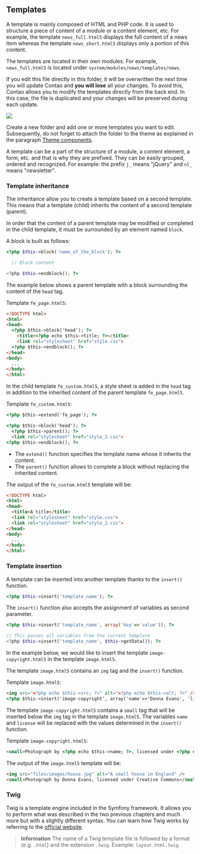 ## Templates

A template is mainly composed of HTML and PHP code. It is used to structure a
piece of content of a module or a content element, etc. For example, the
template `news_full.html5` displays the full content of a news item whereas the
template `news_short.html5` displays only a portion of this content.

The templates are located in their own modules. For example, `news_full.html5`
is located under `system/modules/news/templates/news`.

If you edit this file directly in this folder, it will be overwritten the next
time you will update Contao and **you will lose** all your changes. To avoid
this, Contao allows you to modify the templates directly from the back end. In
this case, the file is duplicated and your changes will be preserved during
each update.

![](images/templates.jpg)

Create a new folder and add one or more templates you want to edit. Subsequently,
do not forget to attach the folder to the theme as explained in the paragraph
[Theme components][1].

A template can be a part of the structure of a module, a content element, a form,
etc. and that is why they are prefixed. They can be easily grouped, ordered and
recognized. For example: the prefix `j_` means "jQuery" and `nl_` means
"newsletter".


### Template inheritance

The inheritance allow you to create a template based on a second template. This
means that a template (child) inherits the content of a second template (parent).

In order that the content of a parent template may be modified or completed
in the child template, it must be surrounded by an element named `block`.

A block is built as follows:

```php
<?php $this->block('name_of_the_block'); ?>

  // Block content

<?php $this->endblock(); ?>
```

The example below shows a parent template with a block surrounding the
content of the `head` tag.

Template `fe_page.html5`:

```html
<!DOCTYPE html>
<html>
<head>
  <?php $this->block('head'); ?>
    <title><?php echo $this->title; ?></title>
    <link rel="stylesheet" href="style.css">
  <?php $this->endblock(); ?>
</head>
<body>
  ...
</body>
</html>
```

In the child template `fe_custom.html5`, a style sheet is added in the `head`
tag in addition to the inherited content of the parent template `fe_page.html5`.

Template `fe_custom.html5`:

```html
<?php $this->extend('fe_page'); ?>

<?php $this->block('head'); ?>
  <?php $this->parent(); ?>
  <link rel="stylesheet" href="style_2.css">
<?php $this->endblock(); ?>
```

* The `extend()` function specifies the template name whose it inherits the
content.
* The `parent()` function allows to complete a block without replacing the
inherited content.

The output of the `fe_custom.html5` template will be:

```html
<!DOCTYPE html>
<html>
<head>
  <title>A title</title>
  <link rel="stylesheet" href="style.css">
  <link rel="stylesheet" href="style_2.css">
</head>
<body>
  ...
</body>
</html>
```


### Template insertion

A template can be inserted into another template thanks to the `insert()`
function.

```php
<?php $this->insert('template_name'); ?>
```

The `insert()` function also accepts the assignment of variables as second
parameter.

```php
<?php $this->insert('template_name', array('key'=>'value')); ?>

// This passes all variables from the current template
<?php $this->insert('template_name', $this->getData()); ?>
```

In the example below, we would like to insert the template
`image-copyright.html5` in the template `image.html5`.

The template `image.html5` contains an `img` tag and the `insert()` function.

Template `image.html5`:

```html
<img src="<?php echo $this->src; ?>" alt="<?php echo $this->alt; ?>" />
<?php $this->insert('image-copyright', array('name'=>'Donna Evans', 'license'=>'Creative Commons')); ?>
```

The template `image-copyright.html5` contains a `small` tag that will be inserted
below the `img` tag in the template `image.html5`. The variables `name` and
`license` will be replaced with the values determined in the `insert()` function.

Template `image-copyright.html5`:

```html
<small>Photograph by <?php echo $this->name; ?>, licensed under <?php echo $this->license; ?></small>
```

The output of the `image.html5` template will be:

```html
<img src="files/images/house.jpg" alt="A small house in England" />
<small>Photograph by Donna Evans, licensed under Creative Commons</small>
```


### Twig

Twig is a template engine included in the Symfony framework. It allows you to
perform what was described in the two previous chapters and much more but with
a slightly different syntax. You can learn how Twig works by referring to the
[official website][2].

> **Information** The name of a Twig template file is followed by a format (e.g.
`.html`) and the extension `.twig`. Example: `layout.html.twig`.


[1]: ../03-managing-pages/themes.md#theme-components
[2]: http://twig.sensiolabs.org/
